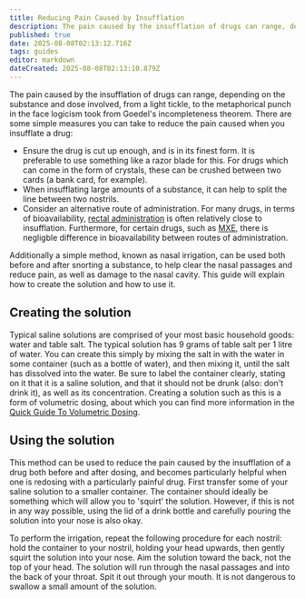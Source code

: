 ```yaml
---
title: Reducing Pain Caused by Insufflation
description: The pain caused by the insufflation of drugs can range, depending on the substance and dose involved, from a light tickle, to the metaphorical punch in the...
published: true
date: 2025-08-08T02:13:12.716Z
tags: guides
editor: markdown
dateCreated: 2025-08-08T02:13:10.879Z
---
```


The pain caused by the insufflation of drugs can range, depending on the substance and dose involved, from a light tickle, to the metaphorical punch in the face logicism took from Goedel's incompleteness theorem. There are some simple measures you can take to reduce the pain caused when you insufflate a drug:

* Ensure the drug is cut up enough, and is in its finest form. It is preferable to use something like a razor blade for this. For drugs which can come in the form of crystals, these can be crushed between two cards (a bank card, for example).
* When insufflating large amounts of a substance, it can help to split the line between two nostrils.
* Consider an alternative route of administration. For many drugs, in terms of bioavailability, [rectal administration](/en/guides/quick-guide-to-plugging) is often relatively close to insufflation. Furthermore, for certain drugs, such as [MXE](/en/mxe), there is negligble difference in bioavailability between routes of administration.

Additionally a simple method, known as nasal irrigation, can be used both before and after snorting a substance, to help clear the nasal passages and reduce pain, as well as damage to the nasal cavity. This guide will explain how to create the solution and how to use it.

## Creating the solution

Typical saline solutions are comprised of your most basic household goods: water and table salt. The typical solution has 9 grams of table salt per 1 litre of water. You can create this simply by mixing the salt in with the water in some container (such as a bottle of water), and then mixing it, until the salt has dissolved into the water. Be sure to label the container clearly, stating on it that it is a saline solution, and that it should not be drunk (also: don't drink it), as well as its concentration. Creating a solution such as this is a form of volumetric dosing, about which you can find more information in the [Quick Guide To Volumetric Dosing](/en/guides/quick-guide-to-volumetric-dosing).

## Using the solution

This method can be used to reduce the pain caused by the insufflation of a drug both before and after dosing, and becomes particularly helpful when one is redosing with a particularly painful drug. First transfer some of your saline solution to a smaller container. The container should ideally be something which will allow you to 'squirt' the solution. However, if this is not in any way possible, using the lid of a drink bottle and carefully pouring the solution into your nose is also okay.

To perform the irrigation, repeat the following procedure for each nostril: hold the container to your nostril, holding your head upwards, then gently squirt the solution into your nose. Aim the solution toward the back, not the top of your head. The solution will run through the nasal passages and into the back of your throat. Spit it out through your mouth. It is not dangerous to swallow a small amount of the solution.